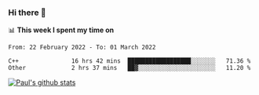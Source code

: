### Hi there 👋

📊 **This week I spent my time on**
<!--START_SECTION:waka-->

```text
From: 22 February 2022 - To: 01 March 2022

C++               16 hrs 42 mins  ██████████████████░░░░░░░   71.36 %
Other             2 hrs 37 mins   ██▓░░░░░░░░░░░░░░░░░░░░░░   11.20 %
```

<!--END_SECTION:waka-->


[![Paul's github stats](https://github-readme-stats.vercel.app/api?username=mickeyouyou&theme=dracula&show_icons=true)](https://github.com/anuraghazra/github-readme-stats)
